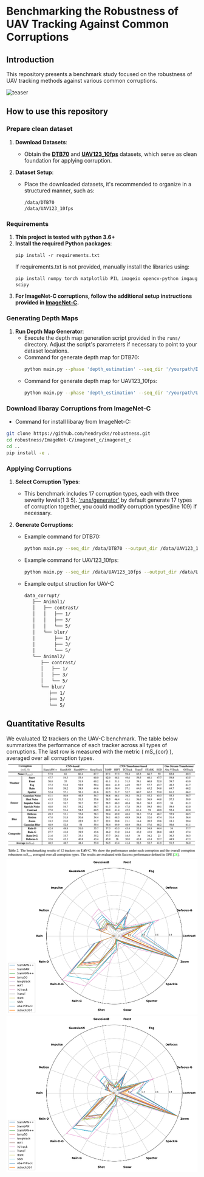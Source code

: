 # Benchmarking the Robustness of UAV Tracking Against Common Corruptions

## Introduction
This repository presents a benchmark study focused on the robustness of UAV tracking methods against various common corruptions.

![teaser](car_zoom_blur.gif)

## How to use this repository
### Prepare clean dataset
1. **Download Datasets**:
   - Obtain the [**DTB70**](https://github.com/flyers/drone-tracking) and [**UAV123_10fps**](https://cemse.kaust.edu.sa/ivul/uav123) datasets, which serve as clean foundation for applying corruption. 

2. **Dataset Setup**:
   - Place the downloaded datasets, it's recommended to organize in a structured manner, such as:
     ```
     /data/DTB70
     /data/UAV123_10fps
     ```
### Requirements
1. **This project is tested with python 3.6+**
2. **Install the required Python packages**:
   ```
   pip install -r requirements.txt
   ```
   If requirements.txt is not provided, manually install the libraries using:
   ```
   pip install numpy torch matplotlib PIL imageio opencv-python imgaug scipy
   ```
3. **For ImageNet-C corruptions, follow the additional setup instructions provided in [ImageNet-C](https://github.com/hendrycks/robustness).**

### Generating Depth Maps

1. **Run Depth Map Generator**:
   - Execute the depth map generation script provided in the `runs/` directory. Adjust the script's parameters if necessary to point to your dataset locations.
   - Command for generate depth map for DTB70:
     ```bash
     python main.py --phase 'depth_estimation' --seq_dir '/yourpath/DTB70'
     ```
   - Command for generate depth map for UAV123_10fps:
     ```bash
     python main.py --phase 'depth_estimation' --seq_dir '/yourpath/UAV123_10fps'
     ```
### Download libaray Corruptions from ImageNet-C
- Command for install libaray from ImageNet-C:
```bash
git clone https://github.com/hendrycks/robustness.git
cd robustness/ImageNet-C/imagenet_c/imagenet_c
cd ..
pip install -e .
```

### Applying Corruptions

1. **Select Corruption Types**:
   - This benchmark includes 17 corruption types, each with three severity levels(1 3 5).  ['runs/generator'](https://github.com/Xiaoqiong-Liu/UAV-C/blob/main/runs/generator.py) by default generate 17 types of corruption together, you could modify corruption types(line 109) if necessary.

2. **Generate Corruptions**:
   - Example command for DTB70:
     ```bash
     python main.py --seq_dir /data/DTB70 --output_dir /data/UAV123_10fps_noisy 
     ```
   - Example command for UAV123_10fps:
     ```bash
     python main.py --seq_dir /data/UAV123_10fps --output_dir /data/UAV123_10fps_noisy 
     ```
   - Example output struction for UAV-C
      ```
      data_corrupt/
         ├── Animal1/
         │   ├── contrast/
         │   │   ├── 1/
         │   │   ├── 3/
         │   │   └── 5/
         │   └── blur/
         │       ├── 1/
         │       ├── 3/
         │       └── 5/
         └── Animal2/
            ├── contrast/
            │   ├── 1/
            │   ├── 3/
            │   └── 5/
            └── blur/
               ├── 1/
               ├── 3/
               └── 5/
      ```

## Quantitative Results
We evaluated 12 trackers on the UAV-C benchmark. The table below summarizes the performance of each tracker across all types of corruptions. The last row is measured with the metric \( mS_{cor} \), averaged over all corruption types.
![Corruption Types](Performances.png)
![Success](radar_success.png)
![Precision](radar_precision.png)
